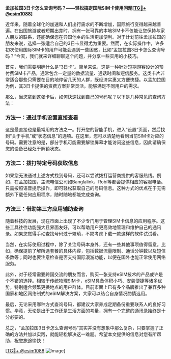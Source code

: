 **孟加拉国3日卡怎么查询号码？——轻松搞定国际SIM卡使用问题[[TG💪+ @esim1088](https://t.me/s/esim1088)]**

近年来，随着全球化的加速和人们出行需求的不断增加，国际旅行变得越来越普遍。在出国旅游或者短期出差时，拥有一张可靠的本地SIM卡不仅能让您保持与家人朋友的联系，还能确保您在异国他乡的生活更加便利。对于计划前往孟加拉国的朋友来说，选择一张适合自己的3日卡显得尤为重要。然而，在实际操作中，许多初次使用国际SIM卡的用户可能会遇到一些困惑，比如“孟加拉国3日卡怎么查询号码？”今天，我们就来详细聊聊这个问题，并分享一些实用的小技巧。

首先，我们需要明确什么是“3日卡”。简单来说，这是一种针对短期游客设计的预付费SIM卡产品，通常包含一定量的数据流量、通话时间和短信服务。这类卡片非常适合那些只需要在目的地停留几天的人群，既经济实惠又方便快捷。以孟加拉国为例，其3日卡提供的资费方案非常灵活，能够满足不同用户的需求。

那么，当您拿到这张卡后，如何快速找到自己的号码呢？以下是几种常见的查询方法：

### 方法一：通过手机设置直接查看

这是最直接也是最常用的方法之一。打开您的智能手机，进入“设置”页面，然后找到“关于手机”或“状态信息”的选项。在这里，您可以清楚地看到当前SIM卡对应的号码。需要注意的是，部分手机可能需要解锁屏幕才能访问这些信息，因此请确保您的设备已经处于解锁状态。

### 方法二：拨打特定号码获取信息

如果您无法通过上述方式找到号码，还可以尝试拨打运营商提供的客服热线。例如，在孟加拉国，主流电信公司如Banglalink、Robi等都会提供相应的客服电话。只需按照语音提示操作，即可轻松获取自己的号码信息。这种方式的优点在于无需额外下载任何应用程序，随时随地都能完成查询。

### 方法三：借助第三方应用辅助查询

随着科技的发展，现在市面上出现了不少专门用于管理SIM卡信息的应用程序。这些工具往往功能强大且界面友好，可以帮助用户更高效地管理和维护自己的通讯录。如果您觉得手动查找号码过于繁琐，不妨考虑下载一款这样的软件试试看。

当然，在实际使用过程中，除了关注号码本身外，还有一些其他事项值得留意。比如，确保提前了解所选套餐的具体内容，包括数据流量限制、通话分钟数以及短信条数等；同时也要注意检查是否支持国际漫游功能，以便在国外也能正常使用网络服务。

此外，对于经常需要跨国交流的朋友而言，购买一张支持eSIM技术的产品或许是个不错的选择。相较于传统物理SIM卡，eSIM具备体积小巧、安装便捷等诸多优势，特别适合频繁更换地点的用户群体。目前市面上已有多个品牌推出了兼容多种国家和地区网络制式的eSIM解决方案，大家可以结合自身情况酌情选用。

最后，无论采用哪种方式查询号码，都建议大家养成定期备份重要联系人的良好习惯。毕竟，无论是出于工作还是生活方面的考量，拥有一个完整的通讯录始终是十分必要的。

总之，“孟加拉国3日卡怎么查询号码”其实并没有想象中那么复杂，只要掌握了正确的方法并加以实践，就能轻松解决这一难题。希望本文提供的信息对您有所帮助，祝您旅途愉快！

[[TG💪+ @esim1088](https://t.me/s/esim1088) ![Image](https://i.postimg.cc/4NQfJmqS/Snipaste-2025-05-13-00-14-12.png)]